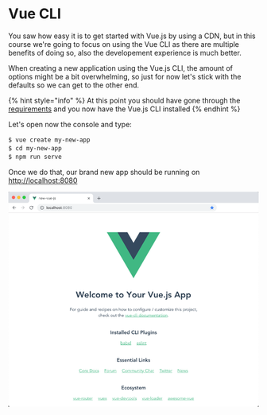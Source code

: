 # Vue CLI

You saw how easy it is to get started with Vue.js by using a CDN, but in this course we're going to focus on using the Vue CLI as there are multiple benefits of doing so, also the developement experience is much better.

When creating a new application using the Vue.js CLI, the amount of options might be a bit overwhelming, so just for now let's stick with the defaults so we can get to the other end.

{% hint style="info" %}
At this point you should have gone through the [requirements](requirements.md) and you now have the Vue.js CLI installed
{% endhint %}

Let's open now the console and type:

```bash
$ vue create my-new-app
$ cd my-new-app
$ npm run serve
```

Once we do that, our brand new app should be running on [http://localhost:8080](http://localhost:8080)

![](../.gitbook/assets/first-app.png)
